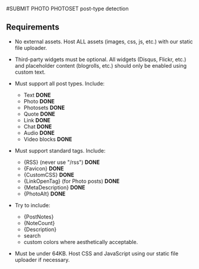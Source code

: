 #SUBMIT PHOTO PHOTOSET post-type detection

Requirements
------------

* No external assets.  Host ALL assets (images, css, js, etc.) with our static file uploader.

* Third-party widgets must be optional.  All widgets (Disqus, Flickr, etc.) and placeholder content (blogrolls, etc.) should only be enabled using custom text.

* Must support all post types. Include:
	* Text **DONE**
	* Photo **DONE**
	* Photosets **DONE**
	* Quote **DONE**
	* Link **DONE**
	* Chat **DONE**
	* Audio **DONE**
	* Video blocks **DONE**

* Must support standard tags. Include:
	* {RSS} (never use "/rss") **DONE**
	* {Favicon} **DONE**
	* {CustomCSS} **DONE**
	* {LinkOpenTag} (for Photo posts) **DONE**
	* {MetaDescription} **DONE**
	* {PhotoAlt} **DONE**

* Try to include:
	* {PostNotes}
	* {NoteCount}
	* {Description}
	* search
	* custom colors where aesthetically acceptable.

* Must be under 64KB. Host CSS and JavaScript using our static file uploader if necessary.